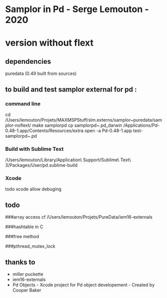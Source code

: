 # Samplor in Pd - Serge Lemouton - 2020
# version without flext

## dependencies
puredata (0.49 built from sources)

## to build and test samplor external for pd :

### command line
cd /Users/lemouton/Projets/MAXMSPStuff/slm.externs/samplor~puredata/samplor-noflext/
make samplorpd
cp samplorpd~.pd_darwin /Applications/Pd-0.48-1.app/Contents/Resources/extra
open -a Pd-0.48-1.app test-samplorpd~.pd

### Build with Sublime Text
/Users/lemouton/Library/Application\ Support/Sublime\ Text\ 3/Packages/User/pd.sublime-build

### Xcode
todo xcode allow debuging

## todo
###array access
cf /Users/lemouton/Projets/PureData/iem16-externals

###hashtable in C

###free method

###pthread_mutex_lock

## thanks to 
- miller puckette
- iem16-externals
- Pd Objects - Xcode project for Pd object developement - Created by Cooper Baker

